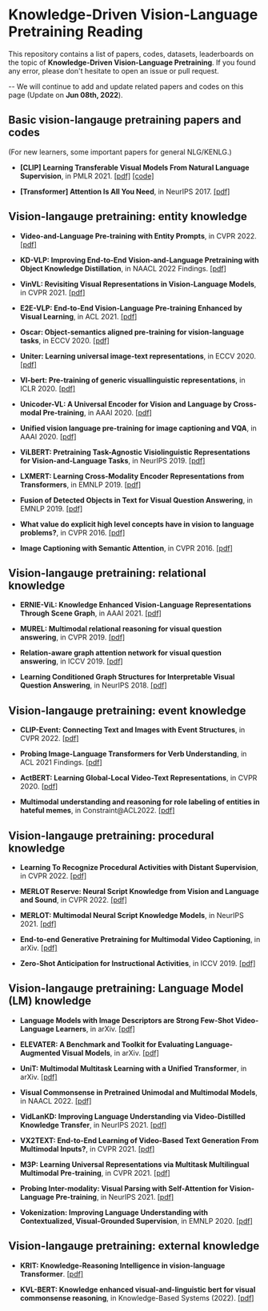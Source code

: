 # Knowledge-Driven Vision-Language Pretraining Reading

This repository contains a list of papers, codes, datasets, leaderboards on the topic of **Knowledge-Driven Vision-Language Pretraining**. If you found any error, please don't hesitate to open an issue or pull request.

-- We will continue to add and update related papers and codes on this page (Update on **Jun 08th, 2022**).

## Basic vision-langauge pretraining papers and codes
(For new learners, some important papers for general NLG/KENLG.)

- **[CLIP] Learning Transferable Visual Models From Natural Language Supervision**, in PMLR 2021. [\[pdf\]](https://arxiv.org/abs/2103.00020) [\[code\]](https://github.com/openai/CLIP)

- **[Transformer] Attention Is All You Need**, in NeurIPS 2017. [\[pdf\]](https://arxiv.org/abs/1706.03762) 

## Vision-langauge pretraining: entity knowledge

- **Video-and-Language Pre-training with Entity Prompts**, in CVPR 2022. [\[pdf\]](https://arxiv.org/abs/2112.09583)

- **KD-VLP: Improving End-to-End Vision-and-Language Pretraining with Object Knowledge Distillation**, in NAACL 2022 Findings. [\[pdf\]](https://arxiv.org/abs/2109.10504)

- **VinVL: Revisiting Visual Representations in Vision-Language Models**, in CVPR 2021. [\[pdf\]](https://arxiv.org/abs/2101.00529)

- **E2E-VLP: End-to-End Vision-Language Pre-training Enhanced by Visual Learning**, in ACL 2021. [\[pdf\]](https://arxiv.org/abs/2106.01804)

- **Oscar: Object-semantics aligned pre-training for vision-language tasks**, in ECCV 2020. [\[pdf\]](https://arxiv.org/abs/2004.06165)

- **Uniter: Learning universal image-text representations**, in ECCV 2020. [\[pdf\]](https://arxiv.org/abs/1909.11740)

- **Vl-bert: Pre-training of generic visuallinguistic representations**, in ICLR 2020. [\[pdf\]](https://arxiv.org/abs/1908.08530)

- **Unicoder-VL: A Universal Encoder for Vision and Language by Cross-modal Pre-training**, in AAAI 2020. [\[pdf\]](https://arxiv.org/abs/1908.06066)

- **Unified vision language pre-training for image captioning and VQA**, in AAAI 2020. [\[pdf\]](https://arxiv.org/abs/1909.11059)

- **ViLBERT: Pretraining Task-Agnostic Visiolinguistic Representations for Vision-and-Language Tasks**, in NeurIPS 2019. [\[pdf\]](https://arxiv.org/abs/1908.02265)

- **LXMERT: Learning Cross-Modality Encoder Representations from Transformers**, in EMNLP 2019. [\[pdf\]](https://arxiv.org/abs/1908.07490)

- **Fusion of Detected Objects in Text for Visual Question Answering**, in EMNLP 2019. [\[pdf\]](https://arxiv.org/abs/1908.05054)

- **What value do explicit high level concepts have in vision to language problems?**, in CVPR 2016. [\[pdf\]](https://arxiv.org/abs/1506.01144)

- **Image Captioning with Semantic Attention**, in CVPR 2016. [\[pdf\]](https://arxiv.org/abs/1603.03925)



## Vision-langauge pretraining: relational knowledge

- **ERNIE-ViL: Knowledge Enhanced Vision-Language Representations Through Scene Graph**, in AAAI 2021. [\[pdf\]](https://arxiv.org/abs/2006.16934)

- **MUREL: Multimodal relational reasoning for visual question answering**, in CVPR 2019. [\[pdf\]](https://arxiv.org/abs/1902.09487)

- **Relation-aware graph attention network for visual question answering**, in ICCV 2019. [\[pdf\]](https://arxiv.org/abs/1903.12314)

- **Learning Conditioned Graph Structures for Interpretable Visual Question Answering**, in NeurIPS 2018. [\[pdf\]](https://arxiv.org/abs/1806.07243)



## Vision-langauge pretraining: event knowledge

- **CLIP-Event: Connecting Text and Images with Event Structures**, in CVPR 2022. [\[pdf\]](https://arxiv.org/abs/2201.05078)

- **Probing Image-Language Transformers for Verb Understanding**, in ACL 2021 Findings. [\[pdf\]](https://arxiv.org/abs/2106.09141)

- **ActBERT: Learning Global-Local Video-Text Representations**, in CVPR 2020. [\[pdf\]](https://arxiv.org/abs/2011.07231)

- **Multimodal understanding and reasoning for role labeling of entities in hateful memes**, in Constraint@ACL2022. [\[pdf\]](https://aclanthology.org/2022.constraint-1.2/)



## Vision-langauge pretraining: procedural knowledge

- **Learning To Recognize Procedural Activities with Distant Supervision**, in CVPR 2022. [\[pdf\]](https://arxiv.org/abs/2201.10990)

- **MERLOT Reserve: Neural Script Knowledge from Vision and Language and Sound**, in CVPR 2022. [\[pdf\]](https://arxiv.org/abs/2201.02639)

- **MERLOT: Multimodal Neural Script Knowledge Models**, in NeurIPS 2021. [\[pdf\]](https://arxiv.org/abs/2106.02636)

- **End-to-end Generative Pretraining for Multimodal Video Captioning**, in arXiv. [\[pdf\]](https://arxiv.org/abs/2201.08264)

- **Zero-Shot Anticipation for Instructional Activities**, in ICCV 2019. [\[pdf\]](https://arxiv.org/abs/1812.02501)


## Vision-langauge pretraining: Language Model (LM) knowledge


- **Language Models with Image Descriptors are Strong Few-Shot Video-Language Learners**, in arXiv. [\[pdf\]](https://arxiv.org/pdf/2205.10747)

- **ELEVATER: A Benchmark and Toolkit for Evaluating Language-Augmented Visual Models**, in arXiv. [\[pdf\]](https://arxiv.org/abs/2204.08790)

- **UniT: Multimodal Multitask Learning with a Unified Transformer**, in arXiv. [\[pdf\]](https://arxiv.org/abs/2102.10772)

- **Visual Commonsense in Pretrained Unimodal and Multimodal Models**, in NAACL 2022. [\[pdf\]](https://arxiv.org/abs/2205.01850)

- **VidLanKD: Improving Language Understanding via Video-Distilled Knowledge Transfer**, in NeurIPS 2021. [\[pdf\]](https://arxiv.org/abs/2107.02681)

- **VX2TEXT: End-to-End Learning of Video-Based Text Generation From Multimodal Inputs?**, in CVPR 2021. [\[pdf\]](https://arxiv.org/abs/2101.12059)

- **M3P: Learning Universal Representations via Multitask Multilingual Multimodal Pre-training**, in CVPR 2021. [\[pdf\]](https://arxiv.org/abs/2006.02635)

- **Probing Inter-modality: Visual Parsing with Self-Attention for Vision-Language Pre-training**, in NeurIPS 2021. [\[pdf\]](https://arxiv.org/abs/2106.13488)

- **Vokenization: Improving Language Understanding with Contextualized, Visual-Grounded Supervision**, in EMNLP 2020. [\[pdf\]](https://arxiv.org/abs/2010.06775)



## Vision-langauge pretraining: external knowledge

- **KRIT: Knowledge-Reasoning Intelligence in vision-language Transformer**. [\[pdf\]](https://www.microsoft.com/en-us/research/uploads/prod/2022/05/KRIT.pdf)

- **KVL-BERT: Knowledge enhanced visual-and-linguistic bert for visual commonsense reasoning**, in Knowledge-Based Systems (2022). [\[pdf\]](https://arxiv.org/abs/2012.07000)


